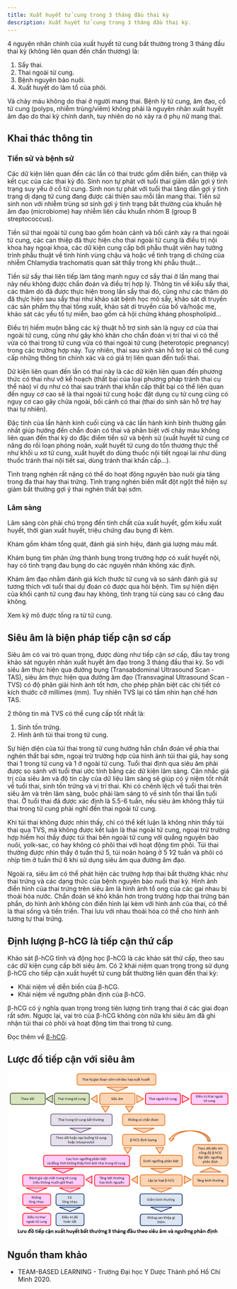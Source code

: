 ```yaml
---
title: Xuất huyết tử cung trong 3 tháng đầu thai kỳ
description: Xuất huyết tử cung trong 3 tháng đầu thai kỳ.
---
```


4 nguyên nhân chính của xuất huyết tử cung bất thường trong 3 tháng đầu thai kỳ (không liên quan đến chấn thương) là:

1. Sẩy thai.
2. Thai ngoài tử cung.
3. Bệnh nguyên bào nuôi.
4. Xuất huyết do làm tổ của phôi.

Và chảy máu không do thai ở người mang thai. Bệnh lý tử cung, âm đạo, cổ tử cung (polyps, nhiễm trùng/viêm) không phải là nguyên nhân xuất huyết âm đạo do thai kỳ chính danh, tuy nhiên do nó xảy ra ở phụ nữ mang thai.

## Khai thác thông tin

### Tiền sử và bệnh sử

Các dữ kiện liên quan đến các lần có thai trước gồm diễn biến, can thiệp và kết cục của các thai kỳ đó. Sinh non tự phát với tuổi thai giảm dần gợi ý tình trạng suy yếu ở cổ tử cung. Sinh non tự phát với tuổi thai tăng dần gợi ý tình trạng dị dạng tử cung đang được cải thiện sau mỗi lần mang thai. Tiền sử sinh non với nhiễm trùng sơ sinh gợi ý tình trạng bất thường của khuẩn hệ âm đạo (microbiome) hay nhiễm liên cầu khuẩn nhóm B (group B streptococcus).

Tiền sử thai ngoài tử cung bao gồm hoàn cảnh và bối cảnh xảy ra thai ngoài tử cung, các can thiệp đã thực hiện cho thai ngoài tử cung là điều trị nội khoa hay ngoại khoa, các dữ kiện cung cấp bởi phẫu thuật viên hay tường trình phẫu thuật về tình hình vùng chậu và hoặc về tình trạng di chứng của nhiễm Chlamydia trachomatis quan sát thấy trong khi phẫu thuật...

Tiền sử sẩy thai liên tiếp làm tăng mạnh nguy cơ sẩy thai ở lần mang thai này nếu không được chẩn đoán và điều trị hợp lý. Thông tin về kiểu sẩy thai, các thăm dò đã được thực hiện trong lần sẩy thai đó, cũng như các thăm dò đã thực hiện sau sẩy thai như khảo sát bệnh học mô sẩy, khảo sát di truyền các sản phẩm thụ thai tống xuất, khảo sát di truyền của bố và/hoặc mẹ, khảo sát các yếu tố tự miễn, bao gồm cả hội chứng kháng phospholipid...

Điều trị hiếm muộn bằng các kỹ thuật hỗ trợ sinh sản là nguy cơ của thai ngoài tử cung, cũng như gây khó khăn cho chẩn đoán vị trí thai vì có thể vừa có thai trong tử cung vừa có thai ngoài tử cung (heterotopic pregnancy) trong các trường hợp này. Tuy nhiên, thai sau sinh sản hỗ trợ lại có thể cung cấp những thông tin chính xác và có giá trị liên quan đến tuổi thai.

Dữ kiện liên quan đến lần có thai này là các dữ kiện liên quan đến phương thức có thai như vỡ kế hoạch (thất bại của loại phương pháp tránh thai cụ thể nào) ví dụ như có thai sau tránh thai khẩn cấp thất bại có thể liên quan đến nguy cơ cao sẽ là thai ngoài tử cung hoặc đặt dụng cụ tử cung cũng có nguy cơ cao gây chửa ngoài, bối cảnh có thai (thai do sinh sản hỗ trợ hay thai tự nhiên).

Đặc tính của lần hành kinh cuối cùng và các lần hành kinh bình thường gần nhất giúp hướng đến chẩn đoán có thai và phân biệt với chảy máu không liên quan đến thai kỳ do đặc điểm tiền sử và bệnh sử (xuất huyết tử cung cơ năng do rối loạn phóng noãn, xuất huyết tử cung do tổn thương thực thể như khối u xơ tử cung, xuất huyết do dùng thuốc nội tiết ngoại lai như dùng thuốc tránh thai nội tiết sai, dùng tránh thai khẩn cấp...).

Tình trạng nghén rất nặng có thể do hoạt động nguyên bào nuôi gia tăng trong đa thai hay thai trứng. Tình trạng nghén biến mất đột ngột thể hiện sự giảm bất thường gợi ý thai nghén thất bại sớm.

### Lâm sàng

Lâm sàng còn phải chú trọng đến tính chất của xuất huyết, gồm kiểu xuất huyết, thời gian xuất huyết, triệu chứng đau bụng đi kèm.

Khám gồm khám tổng quát, đánh giá sinh hiệu, đánh giá lượng máu mất.

Khám bụng tìm phản ứng thành bụng trong trường hợp có xuất huyết nội, hay có tình trạng đau bụng do các nguyên nhân không xác định.

Khám âm đạo nhằm đánh giá kích thước tử cung và so sánh đánh giá sự tương thích với tuổi thai dự đoán có được qua hỏi bệnh. Tìm sự hiện diện của khối cạnh tử cung đau hay không, tình trạng túi cùng sau có căng đau không.

Xem kỹ mô được tống ra từ tử cung.

## Siêu âm là biện pháp tiếp cận sơ cấp

Siêu âm có vai trò quan trọng, được dùng như tiếp cận sơ cấp, đầu tay trong khảo sát nguyên nhân xuất huyết âm đạo trong 3 tháng đầu thai kỳ. So với siêu âm thực hiện qua đường bụng (Transabdominal Ultrasound Scan - TAS), siêu âm thực hiện qua đường âm đạo (Transvaginal Ultrasound Scan - TVS) có độ phân giải hình ảnh tốt hơn, cho phép phân biệt các chi tiết có kích thước cỡ millimes (mm). Tuy nhiên TVS lại có tầm nhìn hạn chế hơn TAS.

2 thông tin mà TVS có thể cung cấp tốt nhất là:

1. Sinh tồn trứng.
2. Hình ảnh túi thai trong tử cung.

Sự hiện diện của túi thai trong tử cung hướng hẳn chẩn đoán về phía thai nghén thất bại sớm, ngoại trừ trường hợp của hình ảnh túi thai giả, hay song thai 1 trong tử cung và 1 ở ngoài tử cung. Tuổi thai định qua siêu âm phải được so sánh với tuổi thai ước tính bằng các dữ kiện lâm sàng. Cân nhắc giá trị của siêu âm và độ tin cậy của dữ liệu lâm sàng sẽ giúp có ý niệm tốt nhất về tuổi thai, sinh tồn trứng và vị trí thai. Khi có chênh lệch về tuổi thai trên siêu âm và trên lâm sàng, buộc phải làm sáng tỏ về sinh tồn thai lẫn tuổi thai. Ở tuổi thai đã được xác định là 5.5-6 tuần, nếu siêu âm không thấy túi thai trong tử cung phải nghĩ đến thai ngoài tử cung.

Khi túi thai không được nhìn thấy, chỉ có thể kết luận là không nhìn thấy túi thai qua TVS, mà không được kết luận là thai ngoài tử cung, ngoại trừ trường hợp hiếm hoi thấy được túi thai bên ngoài tử cung với quầng nguyên bào nuôi, yolk-sac, có hay không có phôi thai với hoạt động tim phôi. Túi thai thường được nhìn thấy ở tuần thứ 5, túi noãn hoàng ở 5 1∕2 tuần và phôi có nhịp tim ở tuần thứ 6 khi sử dụng siêu âm qua đường âm đạo.

Ngoài ra, siêu âm có thể phát hiện các trường hợp thai bất thường khác như thai trứng và các dạng thức của bệnh nguyên bào nuối thai kỳ. Hình ảnh điển hình của thai trứng trên siêu âm là hình ảnh tổ ong của các gai nhau bị thoái hóa nước. Chẩn đoán sẽ khó khăn hơn trong trường hợp thai trứng bán phần, do hình ảnh không còn điển hình lại kèm với hình ảnh của thai, có thể là thai sống và tiến triển. Thai lưu với nhau thoái hóa có thể cho hình ảnh tương tự thai trứng.

## Định lượng β-hCG là tiếp cận thứ cấp

Khảo sát β-hCG tĩnh và động học β-hCG là các khảo sát thứ cấp, theo sau các dữ kiện cung cấp bởi siêu âm. Có 2 khái niệm quan trọng trong sử dụng β-hCG cho tiếp cận xuất huyết tử cung bất thường liên quan đến thai kỳ:

- Khái niệm về diễn biến của β-hCG.
- Khái niệm về ngưỡng phân định của β-hCG.

β-hCG có ý nghĩa quan trọng trong tiên lượng tình trạng thai ở các giai đoạn rất sớm. Ngược lại, vai trò của β-hCG không còn nữa khi siêu âm đã ghi nhận túi thai có phôi và hoạt động tim thai trong tử cung.

Đọc thêm về [β-hCG](/18-months/phu-khoa/001-04_hcg/).

## Lược đồ tiếp cận với siêu âm

![Lược đồ tiếp cận xuất huyết 3 tháng đầu với siêu âm](../../../assets/san-khoa/xuat-huyet-3-thang-dau/luoc-do-xuat-huyet-3-thang-dau-theo-sieu-am.png)

## Nguồn tham khảo

- TEAM-BASED LEARNING - Trường Đại học Y Dược Thành phố Hồ Chí Minh 2020.
